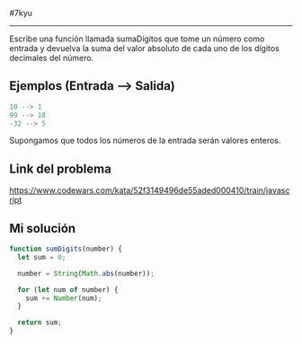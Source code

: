 #7kyu 
___
Escribe una función llamada sumaDígitos que tome un número como entrada y devuelva la suma del valor absoluto de cada uno de los dígitos decimales del número.

## Ejemplos (Entrada --> Salida)

```js
10 --> 1
99 --> 18
-32 --> 5
```

Supongamos que todos los números de la entrada serán valores enteros.

## Link del problema

https://www.codewars.com/kata/52f3149496de55aded000410/train/javascript

## Mi solución

```js
function sumDigits(number) {
  let sum = 0;

  number = String(Math.abs(number));

  for (let num of number) {
    sum += Number(num);
  }

  return sum;
}
```
